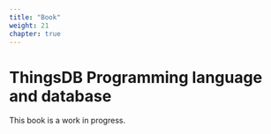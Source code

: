 ```yaml
---
title: "Book"
weight: 21
chapter: true
---
```


# ThingsDB Programming language and database

This book is a work in progress.